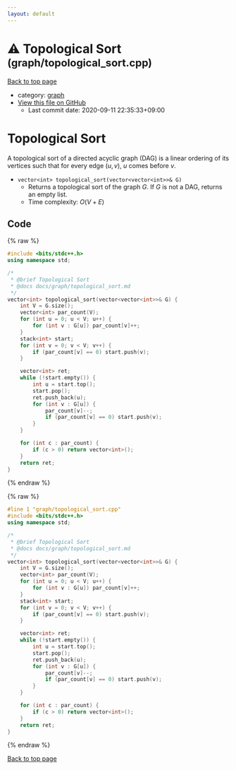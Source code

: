 ```yaml
---
layout: default
---
```


<!-- mathjax config similar to math.stackexchange -->
<script type="text/javascript" async
  src="https://cdnjs.cloudflare.com/ajax/libs/mathjax/2.7.5/MathJax.js?config=TeX-MML-AM_CHTML">
</script>
<script type="text/x-mathjax-config">
  MathJax.Hub.Config({
    TeX: { equationNumbers: { autoNumber: "AMS" }},
    tex2jax: {
      inlineMath: [ ['$','$'] ],
      processEscapes: true
    },
    "HTML-CSS": { matchFontHeight: false },
    displayAlign: "left",
    displayIndent: "2em"
  });
</script>

<script type="text/javascript" src="https://cdnjs.cloudflare.com/ajax/libs/jquery/3.4.1/jquery.min.js"></script>
<script src="https://cdn.jsdelivr.net/npm/jquery-balloon-js@1.1.2/jquery.balloon.min.js" integrity="sha256-ZEYs9VrgAeNuPvs15E39OsyOJaIkXEEt10fzxJ20+2I=" crossorigin="anonymous"></script>
<script type="text/javascript" src="../../assets/js/copy-button.js"></script>
<link rel="stylesheet" href="../../assets/css/copy-button.css" />


# :warning: Topological Sort <small>(graph/topological_sort.cpp)</small>

<a href="../../index.html">Back to top page</a>

* category: <a href="../../index.html#f8b0b924ebd7046dbfa85a856e4682c8">graph</a>
* <a href="{{ site.github.repository_url }}/blob/master/graph/topological_sort.cpp">View this file on GitHub</a>
    - Last commit date: 2020-09-11 22:35:33+09:00




# Topological Sort

A topological sort of a directed acyclic graph (DAG) is a linear ordering of its vertices such that for every edge $(u, v)$, $u$ comes before $v$.

- `vector<int> topological_sort(vector<vector<int>>& G)`
    - Returns a topological sort of the graph $G$. If $G$ is not a DAG, returns an empty list.
    - Time complexity: $O(V + E)$

## Code

<a id="unbundled"></a>
{% raw %}
```cpp
#include <bits/stdc++.h>
using namespace std;

/*
 * @brief Topological Sort
 * @docs docs/graph/topological_sort.md
 */
vector<int> topological_sort(vector<vector<int>>& G) {
    int V = G.size();
    vector<int> par_count(V);
    for (int u = 0; u < V; u++) {
        for (int v : G[u]) par_count[v]++;
    }
    stack<int> start;
    for (int v = 0; v < V; v++) {
        if (par_count[v] == 0) start.push(v);
    }

    vector<int> ret;
    while (!start.empty()) {
        int u = start.top();
        start.pop();
        ret.push_back(u);
        for (int v : G[u]) {
            par_count[v]--;
            if (par_count[v] == 0) start.push(v);
        }
    }

    for (int c : par_count) {
        if (c > 0) return vector<int>();
    }
    return ret;
}
```
{% endraw %}

<a id="bundled"></a>
{% raw %}
```cpp
#line 1 "graph/topological_sort.cpp"
#include <bits/stdc++.h>
using namespace std;

/*
 * @brief Topological Sort
 * @docs docs/graph/topological_sort.md
 */
vector<int> topological_sort(vector<vector<int>>& G) {
    int V = G.size();
    vector<int> par_count(V);
    for (int u = 0; u < V; u++) {
        for (int v : G[u]) par_count[v]++;
    }
    stack<int> start;
    for (int v = 0; v < V; v++) {
        if (par_count[v] == 0) start.push(v);
    }

    vector<int> ret;
    while (!start.empty()) {
        int u = start.top();
        start.pop();
        ret.push_back(u);
        for (int v : G[u]) {
            par_count[v]--;
            if (par_count[v] == 0) start.push(v);
        }
    }

    for (int c : par_count) {
        if (c > 0) return vector<int>();
    }
    return ret;
}

```
{% endraw %}

<a href="../../index.html">Back to top page</a>

